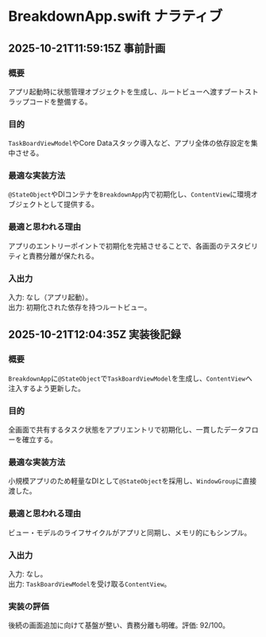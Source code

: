 # BreakdownApp.swift ナラティブ

## 2025-10-21T11:59:15Z 事前計画
### 概要
アプリ起動時に状態管理オブジェクトを生成し、ルートビューへ渡すブートストラップコードを整備する。
### 目的
`TaskBoardViewModel`やCore Dataスタック導入など、アプリ全体の依存設定を集中させる。
### 最適な実装方法
`@StateObject`やDIコンテナを`BreakdownApp`内で初期化し、`ContentView`に環境オブジェクトとして提供する。
### 最適と思われる理由
アプリのエントリーポイントで初期化を完結させることで、各画面のテスタビリティと責務分離が保たれる。
### 入出力
入力: なし（アプリ起動）。  
出力: 初期化された依存を持つルートビュー。

## 2025-10-21T12:04:35Z 実装後記録
### 概要
`BreakdownApp`に`@StateObject`で`TaskBoardViewModel`を生成し、`ContentView`へ注入するよう更新した。
### 目的
全画面で共有するタスク状態をアプリエントリで初期化し、一貫したデータフローを確立する。
### 最適な実装方法
小規模アプリのため軽量なDIとして`@StateObject`を採用し、`WindowGroup`に直接渡した。
### 最適と思われる理由
ビュー・モデルのライフサイクルがアプリと同期し、メモリ的にもシンプル。
### 入出力
入力: なし。  
出力: `TaskBoardViewModel`を受け取る`ContentView`。
### 実装の評価
後続の画面追加に向けて基盤が整い、責務分離も明確。評価: 92/100。
